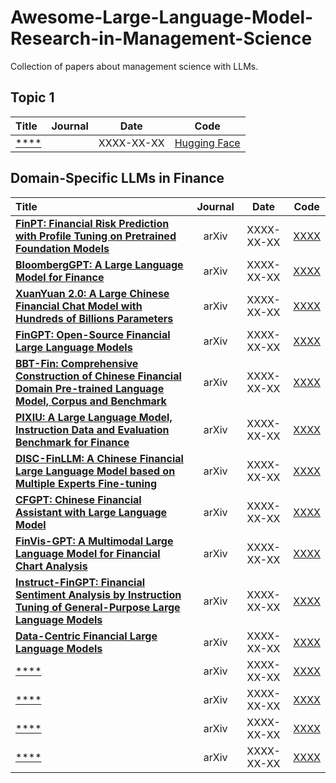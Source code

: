 # Awesome-Large-Language-Model-Research-in-Management-Science
Collection of papers about management science with LLMs.

## Topic 1
|  Title  |  Journal  |   Date   |   Code   |
|:--------|:---------:|:--------:|:--------:|
| [****]() |  | XXXX-XX-XX | [Hugging Face](https://huggingface.co/microsoft/Phi-4-multimodal-instruct) |

## Domain-Specific LLMs in Finance
|  Title  |  Journal  |   Date   |   Code   |
|:--------|:---------:|:--------:|:--------:|
| [**FinPT: Financial Risk Prediction with Profile Tuning on Pretrained Foundation Models**](https://arxiv.org/abs/2308.00065) | arXiv | XXXX-XX-XX | [XXXX]() |
| [**BloombergGPT: A Large Language Model for Finance**](https://arxiv.org/abs/2303.17564) | arXiv | XXXX-XX-XX | [XXXX]() |
| [**XuanYuan 2.0: A Large Chinese Financial Chat Model with Hundreds of Billions Parameters**](https://arxiv.org/abs/2305.12002) | arXiv | XXXX-XX-XX | [XXXX]() |
| [**FinGPT: Open-Source Financial Large Language Models**](https://arxiv.org/abs/2306.06031) | arXiv | XXXX-XX-XX | [XXXX]() |
| [**BBT-Fin: Comprehensive Construction of Chinese Financial Domain Pre-trained Language Model, Corpus and Benchmark**](http://arxiv.org/abs/2302.09432) | arXiv | XXXX-XX-XX | [XXXX]() |
| [**PIXIU: A Large Language Model, Instruction Data and Evaluation Benchmark for Finance**](https://arxiv.org/abs/2306.05443) | arXiv | XXXX-XX-XX | [XXXX]() |
| [**DISC-FinLLM: A Chinese Financial Large Language Model based on Multiple Experts Fine-tuning**](https://arxiv.org/abs/2310.15205) | arXiv | XXXX-XX-XX | [XXXX]() |
| [**CFGPT: Chinese Financial Assistant with Large Language Model**](https://arxiv.org/abs/2309.10654) | arXiv | XXXX-XX-XX | [XXXX]() |
| [**FinVis-GPT: A Multimodal Large Language Model for Financial Chart Analysis**](https://arxiv.org/abs/2308.01430) | arXiv | XXXX-XX-XX | [XXXX]() |
| [**Instruct-FinGPT: Financial Sentiment Analysis by Instruction Tuning of General-Purpose Large Language Models**](http://arxiv.org/abs/2306.12659) | arXiv | XXXX-XX-XX | [XXXX]() |
| [**Data-Centric Financial Large Language Models**](http://arxiv.org/abs/2310.17784) | arXiv | XXXX-XX-XX | [XXXX]() |
| [****]() | arXiv | XXXX-XX-XX | [XXXX]() |
| [****]() | arXiv | XXXX-XX-XX | [XXXX]() |
| [****]() | arXiv | XXXX-XX-XX | [XXXX]() |
| [****]() | arXiv | XXXX-XX-XX | [XXXX]() |
